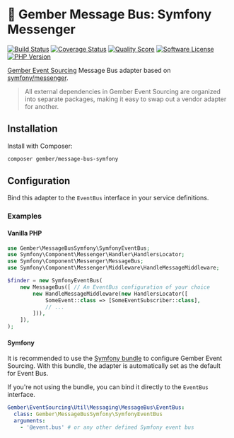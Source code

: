 # 🫚 Gember Message Bus: Symfony Messenger
[![Build Status](https://scrutinizer-ci.com/g/GemberPHP/message-bus-symfony/badges/build.png?b=main)](https://github.com/GemberPHP/message-bus-symfony/actions)
[![Coverage Status](https://img.shields.io/scrutinizer/coverage/g/GemberPHP/message-bus-symfony.svg?style=flat)](https://scrutinizer-ci.com/g/GemberPHP/message-bus-symfony/code-structure)
[![Quality Score](https://img.shields.io/scrutinizer/g/GemberPHP/message-bus-symfony.svg?style=flat)](https://scrutinizer-ci.com/g/GemberPHP/message-bus-symfony)
[![Software License](https://img.shields.io/badge/license-MIT-brightgreen.svg?style=flat)](LICENSE)
[![PHP Version](https://img.shields.io/badge/php-%5E8.3-8892BF.svg?style=flat)](http://www.php.net)

[Gember Event Sourcing](https://github.com/GemberPHP/event-sourcing) Message Bus adapter based on [symfony/messenger](https://github.com/symfony/messenger).

> All external dependencies in Gember Event Sourcing are organized into separate packages,
> making it easy to swap out a vendor adapter for another.

## Installation
Install with Composer:
```bash
composer gember/message-bus-symfony
```

## Configuration
Bind this adapter to the `EventBus` interface in your service definitions.

### Examples

#### Vanilla PHP
```php
use Gember\MessageBusSymfony\SymfonyEventBus;
use Symfony\Component\Messenger\Handler\HandlersLocator;
use Symfony\Component\Messenger\MessageBus;
use Symfony\Component\Messenger\Middleware\HandleMessageMiddleware;

$finder = new SymfonyEventBus(
    new MessageBus([ // An EventBus configuration of your choice
        new HandleMessageMiddleware(new HandlersLocator([
            SomeEvent::class => [SomeEventSubscriber::class],
            // ...
        ])),     
    ]), 
);
```

#### Symfony
It is recommended to use the [Symfony bundle](https://github.com/GemberPHP/event-sourcing-symfony-bundle) to configure Gember Event Sourcing.
With this bundle, the adapter is automatically set as the default for Event Bus.

If you're not using the bundle, you can bind it directly to the `EventBus` interface.

```yaml
Gember\EventSourcing\Util\Messaging\MessageBus\EventBus:
  class: Gember\MessageBusSymfony\SymfonyEventBus
  arguments:
    - '@event.bus' # or any other defined Symfony event bus
```
